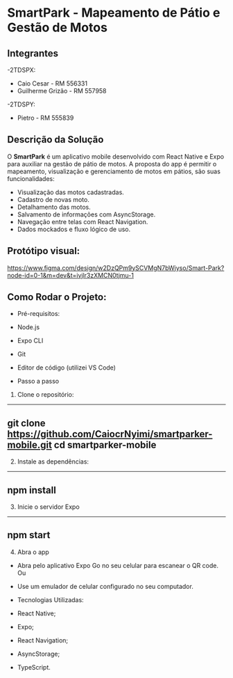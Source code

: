 # SmartPark - Mapeamento de Pátio e Gestão de Motos

## Integrantes
-2TDSPX:
- Caio Cesar - RM 556331
- Guilherme Grizão - RM 557958

-2TDSPY:
- Pietro - RM 555839

## Descrição da Solução

O **SmartPark** é um aplicativo mobile desenvolvido com React Native e Expo para auxiliar na gestão de pátio de motos. A proposta do app é permitir o mapeamento, visualização e gerenciamento de motos em pátios, são suas funcionalidades:

- Visualização das motos cadastradas.
- Cadastro de novas moto.
- Detalhamento das motos.
- Salvamento de informações com AsyncStorage.
- Navegação entre telas com React Navigation.
- Dados mockados e fluxo lógico de uso.

## Protótipo visual:

https://www.figma.com/design/w2DzQPm9ySCVMgN7bWjyso/Smart-Park?node-id=0-1&m=dev&t=ivjlr3zXMCN0tjmu-1

## Como Rodar o Projeto:

- Pré-requisitos:

- Node.js
- Expo CLI
- Git
- Editor de código (utilizei VS Code)

- Passo a passo

1. Clone o repositório:
-----------------------------------------------------
   git clone https://github.com/CaiocrNyimi/smartparker-mobile.git
   cd smartparker-mobile
-----------------------------------------------------

2. Instale as dependências:
--------------------------
  npm install
--------------------------

3. Inicie o servidor Expo
-------------------------
  npm start
-------------------------

4. Abra o app
   
- Abra pelo aplicativo Expo Go no seu celular para escanear o QR code.
  Ou
- Use um emulador de celular configurado no seu computador.

- Tecnologias Utilizadas:

- React Native;
- Expo;
- React Navigation;
- AsyncStorage;
- TypeScript.
